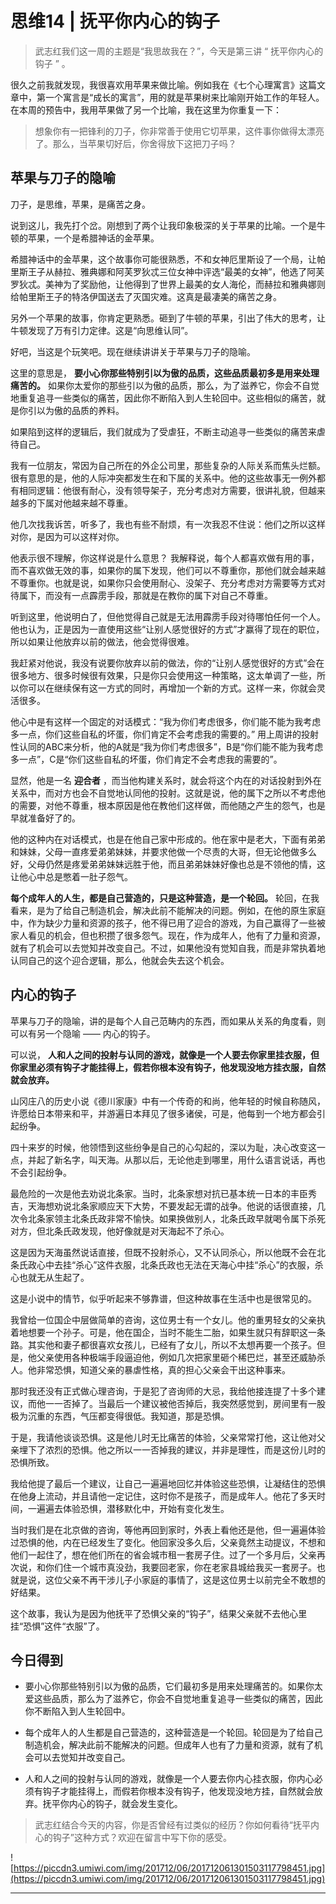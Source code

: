 # 思维14 | 抚平你内心的钩子

> 武志红我们这一周的主题是“我思故我在？”，今天是第三讲 “ 抚平你内心的钩子 ” 。

很久之前我就发现，我很喜欢用苹果来做比喻。例如我在《七个心理寓言》这篇文章中，第一个寓言是“成长的寓言”，用的就是苹果树来比喻刚开始工作的年轻人。在本周的预告中，我用苹果做了另一个比喻，我在这里为你重复一下：

> 想象你有一把锋利的刀子，你非常善于使用它切苹果，这件事你做得太漂亮了。那么，当苹果切好后，你舍得放下这把刀子吗？

## 苹果与刀子的隐喻

刀子，是思维，苹果，是痛苦之身。

说到这儿，我先打个岔。刚想到了两个让我印象极深的关于苹果的比喻。一个是牛顿的苹果，一个是希腊神话的金苹果。

希腊神话中的金苹果，这个故事你可能很熟悉，不和女神厄里斯设了一个局，让帕里斯王子从赫拉、雅典娜和阿芙罗狄忒三位女神中评选“最美的女神”，他选了阿芙罗狄忒。美神为了奖励他，让他得到了世界上最美的女人海伦，而赫拉和雅典娜则给帕里斯王子的特洛伊国送去了灭国灾难。这真是最凄美的痛苦之身。

另外一个苹果的故事，你肯定更熟悉。砸到了牛顿的苹果，引出了伟大的思考，让牛顿发现了万有引力定律。这是“向思维认同”。

好吧，当这是个玩笑吧。现在继续讲讲关于苹果与刀子的隐喻。

这里的意思是， **要小心你那些特别引以为傲的品质，这些品质最初多是用来处理痛苦的。** 如果你太爱你的那些引以为傲的品质，那么，为了滋养它，你会不自觉地重复追寻一些类似的痛苦，因此你不断陷入到人生轮回中。这些相似的痛苦，就是你引以为傲的品质的养料。

如果陷到这样的逻辑后，我们就成为了受虐狂，不断主动追寻一些类似的痛苦来虐待自己。

我有一位朋友，常因为自己所在的外企公司里，那些复杂的人际关系而焦头烂额。很有意思的是，他的人际冲突都发生在和下属的关系中。他的这些故事无一例外都有相同逻辑：他很有耐心，没有领导架子，充分考虑对方需要，很讲礼貌，但越来越多的下属对他越来越不尊重。

他几次找我诉苦，听多了，我也有些不耐烦，有一次我忍不住说：他们之所以这样对你，是因为可以这样对你。

他表示很不理解，你这样说是什么意思？ 我解释说，每个人都喜欢做有用的事，而不喜欢做无效的事，如果你的属下发现，他们可以不尊重你，那他们就会越来越不尊重你。也就是说，如果你只会使用耐心、没架子、充分考虑对方需要等方式对待属下，而没有一点霹雳手段，那就是在教你的属下对自己不尊重。

听到这里，他说明白了，但他觉得自己就是无法用霹雳手段对待哪怕任何一个人。他也认为，正是因为一直使用这些“让别人感觉很好的方式”才赢得了现在的职位，所以如果让他放弃以前的做法，他会觉得很难。

我赶紧对他说，我没有说要你放弃以前的做法，你的“让别人感觉很好的方式”会在很多地方、很多时候很有效果，只是你只会使用这一种策略，这太单调了一些，所以你可以在继续保有这一方式的同时，再增加一个新的方式。这样一来，你就会灵活很多。

他心中是有这样一个固定的对话模式：“我为你们考虑很多，你们能不能为我考虑多一点，你们这些自私的坏蛋，你们肯定不会考虑我的需要的。” 用上周讲的投射性认同的ABC来分析，他的A就是“我为你们考虑很多”，B是“你们能不能为我考虑多一点”，C是“你们这些自私的坏蛋，你们肯定不会考虑我的需要的”。

显然，他是一名 **迎合者** ，而当他构建关系时，就会将这个内在的对话投射到外在关系中，而对方也会不自觉地认同他的投射。这就是说，他的属下之所以不考虑他的需要，对他不尊重，根本原因是他在教他们这样做，而他随之产生的怨气，也是早就准备好了的。

他的这种内在对话模式，也是在他自己家中形成的。他在家中是老大，下面有弟弟和妹妹，父母一直疼爱弟弟妹妹，并要求他做一个尽责的大哥，但无论他做多么好，父母仍然是疼爱弟弟妹妹远胜于他，而且弟弟妹妹好像也总是不领他的情，这让他心中总是憋着一肚子怨气。

 **每个成年人的人生，都是自己营造的，只是这种营造，是一个轮回。** 轮回，在我看来，是为了给自己制造机会，解决此前不能解决的问题。例如，在他的原生家庭中，作为缺少力量和资源的孩子，他不得已用了迎合的游戏，为自己赢得了一些被家人看见的机会，但也积攒了很多怨气。现在，作为成年人，他有了力量和资源，就有了机会可以去觉知并改变自己。不过，如果他没有觉知自我，而是非常执着地认同自己的这个迎合逻辑，那么，他就会失去这个机会。

## 内心的钩子

苹果与刀子的隐喻，讲的是每个人自己范畴内的东西，而如果从关系的角度看，则可以有另一个隐喻 —— 内心的钩子。

可以说， **人和人之间的投射与认同的游戏，就像是一个人要去你家里挂衣服，但你家里必须有钩子才能挂得上，假若你根本没有钩子，他发现没地方挂衣服，自然就会放弃。**

山冈庄八的历史小说《德川家康》中有一个传奇的和尚，他年轻的时候自称随风，许愿给日本带来和平，并游遍日本拜见了很多诸侯，可是，他每到一个地方都会引起纷争。

四十来岁的时候，他领悟到这些纷争是自己的心勾起的，深以为耻，决心改变这一点，并起了新名字，叫天海。从那以后，无论他走到哪里，用什么语言说话，再也不会引起纷争。

最危险的一次是他去劝说北条家。当时，北条家想对抗已基本统一日本的丰臣秀吉，天海想劝说北条家顺应天下大势，不要发起无谓的战争。他说的话很直接，几次令北条家领主北条氏政非常不愉快。如果换做别人，北条氏政早就喝令属下杀死对方，但北条氏政发现，他好像就是对天海起不了杀心。

这是因为天海虽然说话直接，但既不投射杀心，又不认同杀心，所以他既不会在北条氏政心中去挂“杀心”这件衣服，北条氏政也无法在天海心中挂“杀心”的衣服，杀心也就无从生起了。

这是小说中的情节，似乎听起来不够靠谱，但这种故事在生活中也是很常见的。

我曾给一位国企中层做简单的咨询，这位男士有一个女儿。他的重男轻女的父亲执着地想要一个孙子。可是，他在国企，当时不能生二胎，如果生就只有辞职这一条路。其实他和妻子都很喜欢女孩儿，已经有了女儿，所以不太想再要一个孩子。但是，他父亲使用各种极端手段逼迫他，例如几次把家里砸个稀巴烂，甚至还威胁杀人。他非常恐惧，知道父亲的暴虐性格，真的担心父亲会干出这种事来。

那时我还没有正式做心理咨询，于是犯了咨询师的大忌，我给他接连提了十多个建议，而他一一否掉了。当最后一个建议被他否掉后，我突然感觉到，房间里有一股极为沉重的东西，气压都变得很低。我知道，那是恐惧。

于是，我请他谈谈恐惧。这是他儿时无比痛苦的体验，父亲常常打他，这让他对父亲埋下了浓烈的恐惧。他之所以一一否掉我的建议，并非是理性，而是这份儿时的恐惧所致。

我给他提了最后一个建议，让自己一遍遍地回忆并体验这些恐惧，让凝结住的恐惧在他身上流动，并且请他一定记住，这时你不是孩子，而是成年人。他花了多天时间，一遍遍去体验恐惧，潜移默化中，开始有变化发生。

当时我们是在北京做的咨询，等他再回到家时，外表上看他还是他，但一遍遍体验过恐惧的他，内在已经发生了变化。他回家没多久后，父亲竟然主动提议，不想和他们一起住了，想在他们所在的省会城市租一套房子住。过了一个多月后，父亲再次说，和你们住一个城市真没劲，我要回老家，你在老家县城给我买一套房子。也就是说，这位父亲不再干涉儿子小家庭的事情了，这是这位男士以前完全不敢想的好结果。

这个故事，我认为是因为他抚平了恐惧父亲的“钩子”，结果父亲就不去他心里挂“恐惧”这件“衣服”了。

## 今日得到

* 要小心你那些特别引以为傲的品质，它们最初多是用来处理痛苦的。如果你太爱这些品质，那么为了滋养它，你会不自觉地重复追寻一些类似的痛苦，因此你不断陷入到人生轮回中。

* 每个成年人的人生都是自己营造的，这种营造是一个轮回。轮回是为了给自己制造机会，解决此前不能解决的问题。但成年人也有了力量和资源，就有了机会可以去觉知并改变自己。

* 人和人之间的投射与认同的游戏，就像是一个人要去你内心挂衣服，你内心必须有钩子才能挂得上，而假若你根本没有钩子，他发现没地方挂，自然就会放弃。抚平你内心的钩子，就会发生变化。

> 武志红结合今天的内容，你是否曾经有过类似的经历？你如何看待“抚平内心的钩子”这种方式？欢迎在留言中写下你的感受。

![https://piccdn3.umiwi.com/img/201712/06/201712061301503117798451.jpg](https://piccdn3.umiwi.com/img/201712/06/201712061301503117798451.jpg)

---
